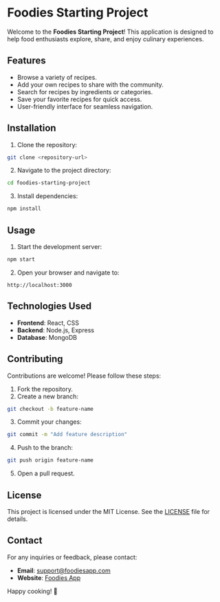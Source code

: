 # Foodies Starting Project

Welcome to the **Foodies Starting Project**! This application is designed to help food enthusiasts explore, share, and enjoy culinary experiences.

## Features

- Browse a variety of recipes.
- Add your own recipes to share with the community.
- Search for recipes by ingredients or categories.
- Save your favorite recipes for quick access.
- User-friendly interface for seamless navigation.

## Installation

1. Clone the repository:
  ```bash
  git clone <repository-url>
  ```
2. Navigate to the project directory:
  ```bash
  cd foodies-starting-project
  ```
3. Install dependencies:
  ```bash
  npm install
  ```

## Usage

1. Start the development server:
  ```bash
  npm start
  ```
2. Open your browser and navigate to:
  ```
  http://localhost:3000
  ```

## Technologies Used

- **Frontend**: React, CSS
- **Backend**: Node.js, Express
- **Database**: MongoDB

## Contributing

Contributions are welcome! Please follow these steps:

1. Fork the repository.
2. Create a new branch:
  ```bash
  git checkout -b feature-name
  ```
3. Commit your changes:
  ```bash
  git commit -m "Add feature description"
  ```
4. Push to the branch:
  ```bash
  git push origin feature-name
  ```
5. Open a pull request.

## License

This project is licensed under the MIT License. See the [LICENSE](LICENSE) file for details.

## Contact

For any inquiries or feedback, please contact:
- **Email**: support@foodiesapp.com
- **Website**: [Foodies App](https://www.foodiesapp.com)

Happy cooking! 🍴